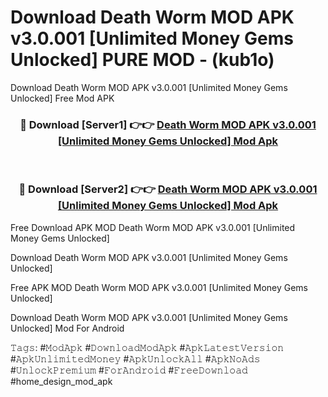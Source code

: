 # Download Death Worm MOD APK v3.0.001 [Unlimited Money Gems Unlocked] PURE MOD - (kub1o)
Download Death Worm MOD APK v3.0.001 [Unlimited Money Gems Unlocked] Free Mod APK

<div align="center">
<h3>🔴 Download [Server1] 👉👉 <a href="https://apk-comot.site?title=Death_Worm_MOD_APK_v3.0.001_[Unlimited_Money_Gems_Unlocked]">Death Worm MOD APK v3.0.001 [Unlimited Money Gems Unlocked] Mod Apk</a></h3><br>

<h3>🔴 Download [Server2] 👉👉 <a href="https://apk-comot.site?title=Death_Worm_MOD_APK_v3.0.001_[Unlimited_Money_Gems_Unlocked]">Death Worm MOD APK v3.0.001 [Unlimited Money Gems Unlocked] Mod Apk</a></h3>
</div>


Free Download APK MOD Death Worm MOD APK v3.0.001 [Unlimited Money Gems Unlocked]

Download Death Worm MOD APK v3.0.001 [Unlimited Money Gems Unlocked] 

Free APK MOD Death Worm MOD APK v3.0.001 [Unlimited Money Gems Unlocked] 

Download Death Worm MOD APK v3.0.001 [Unlimited Money Gems Unlocked] Mod For Android

𝚃𝚊𝚐𝚜: #𝙼𝚘𝚍𝙰𝚙𝚔 #𝙳𝚘𝚠𝚗𝚕𝚘𝚊𝚍𝙼𝚘𝚍𝙰𝚙𝚔 #𝙰𝚙𝚔𝙻𝚊𝚝𝚎𝚜𝚝𝚅𝚎𝚛𝚜𝚒𝚘𝚗 #𝙰𝚙𝚔𝚄𝚗𝚕𝚒𝚖𝚒𝚝𝚎𝚍𝙼𝚘𝚗𝚎𝚢 #𝙰𝚙𝚔𝚄𝚗𝚕𝚘𝚌𝚔𝙰𝚕𝚕 #𝙰𝚙𝚔𝙽𝚘𝙰𝚍𝚜 #𝚄𝚗𝚕𝚘𝚌𝚔𝙿𝚛𝚎𝚖𝚒𝚞𝚖 #𝙵𝚘𝚛𝙰𝚗𝚍𝚛𝚘𝚒𝚍 #𝙵𝚛𝚎𝚎𝙳𝚘𝚠𝚗𝚕𝚘𝚊𝚍 #home_design_mod_apk